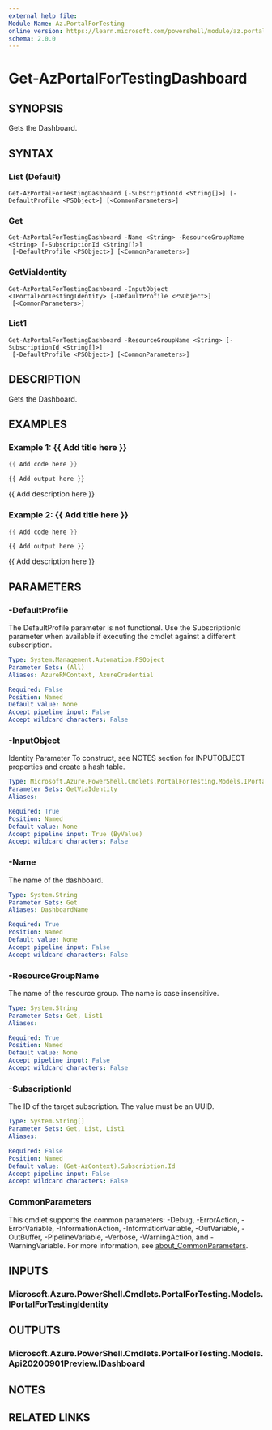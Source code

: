 ```yaml
---
external help file:
Module Name: Az.PortalForTesting
online version: https://learn.microsoft.com/powershell/module/az.portalfortesting/get-azportalfortestingdashboard
schema: 2.0.0
---
```


# Get-AzPortalForTestingDashboard

## SYNOPSIS
Gets the Dashboard.

## SYNTAX

### List (Default)
```
Get-AzPortalForTestingDashboard [-SubscriptionId <String[]>] [-DefaultProfile <PSObject>] [<CommonParameters>]
```

### Get
```
Get-AzPortalForTestingDashboard -Name <String> -ResourceGroupName <String> [-SubscriptionId <String[]>]
 [-DefaultProfile <PSObject>] [<CommonParameters>]
```

### GetViaIdentity
```
Get-AzPortalForTestingDashboard -InputObject <IPortalForTestingIdentity> [-DefaultProfile <PSObject>]
 [<CommonParameters>]
```

### List1
```
Get-AzPortalForTestingDashboard -ResourceGroupName <String> [-SubscriptionId <String[]>]
 [-DefaultProfile <PSObject>] [<CommonParameters>]
```

## DESCRIPTION
Gets the Dashboard.

## EXAMPLES

### Example 1: {{ Add title here }}
```powershell
{{ Add code here }}
```

```output
{{ Add output here }}
```

{{ Add description here }}

### Example 2: {{ Add title here }}
```powershell
{{ Add code here }}
```

```output
{{ Add output here }}
```

{{ Add description here }}

## PARAMETERS

### -DefaultProfile
The DefaultProfile parameter is not functional.
Use the SubscriptionId parameter when available if executing the cmdlet against a different subscription.

```yaml
Type: System.Management.Automation.PSObject
Parameter Sets: (All)
Aliases: AzureRMContext, AzureCredential

Required: False
Position: Named
Default value: None
Accept pipeline input: False
Accept wildcard characters: False
```

### -InputObject
Identity Parameter
To construct, see NOTES section for INPUTOBJECT properties and create a hash table.

```yaml
Type: Microsoft.Azure.PowerShell.Cmdlets.PortalForTesting.Models.IPortalForTestingIdentity
Parameter Sets: GetViaIdentity
Aliases:

Required: True
Position: Named
Default value: None
Accept pipeline input: True (ByValue)
Accept wildcard characters: False
```

### -Name
The name of the dashboard.

```yaml
Type: System.String
Parameter Sets: Get
Aliases: DashboardName

Required: True
Position: Named
Default value: None
Accept pipeline input: False
Accept wildcard characters: False
```

### -ResourceGroupName
The name of the resource group.
The name is case insensitive.

```yaml
Type: System.String
Parameter Sets: Get, List1
Aliases:

Required: True
Position: Named
Default value: None
Accept pipeline input: False
Accept wildcard characters: False
```

### -SubscriptionId
The ID of the target subscription.
The value must be an UUID.

```yaml
Type: System.String[]
Parameter Sets: Get, List, List1
Aliases:

Required: False
Position: Named
Default value: (Get-AzContext).Subscription.Id
Accept pipeline input: False
Accept wildcard characters: False
```

### CommonParameters
This cmdlet supports the common parameters: -Debug, -ErrorAction, -ErrorVariable, -InformationAction, -InformationVariable, -OutVariable, -OutBuffer, -PipelineVariable, -Verbose, -WarningAction, and -WarningVariable. For more information, see [about_CommonParameters](http://go.microsoft.com/fwlink/?LinkID=113216).

## INPUTS

### Microsoft.Azure.PowerShell.Cmdlets.PortalForTesting.Models.IPortalForTestingIdentity

## OUTPUTS

### Microsoft.Azure.PowerShell.Cmdlets.PortalForTesting.Models.Api20200901Preview.IDashboard

## NOTES

## RELATED LINKS

